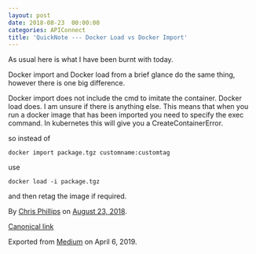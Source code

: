 ```yaml
---
layout: post
date: 2018-08-23  00:00:00
categories: APIConnect
title: 'QuickNote --- Docker Load vs Docker Import'
---
```



As usual here is what I have been burnt with today.

Docker import and Docker load from a brief glance do the same thing,
however there is one big difference.

Docker import does not include the cmd to imitate the container. Docker
load does. I am unsure if there is anything else. This means that when
you run a docker image that has been imported you need to specify the
exec command. In kubernetes this will give you a CreateContainerError.

so instead of

`docker import package.tgz customname:customtag`

use

`docker load -i package.tgz`

and then retag the image if required.





By [Chris Phillips](https://medium.com/@cminion) on
[August 23, 2018](https://medium.com/p/ed1367b93721).

[Canonical
link](https://medium.com/@cminion/quicknote-docker-load-vs-docker-import-ed1367b93721)

Exported from [Medium](https://medium.com) on April 6, 2019.
